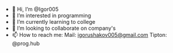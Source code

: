 - 👋 Hi, I’m @Igor005
- 👀 I’m interested in programming
- 🌱 I’m currently learning to college
- 💞️ I’m looking to collaborate on company's
- 📫 How to reach me: 
Mail: igorushakov005@gmail.com
Tipton: @prog.hub

<!---
Igor005/Igor005 is a ✨ special ✨ repository because its `README.md` (this file) appears on your GitHub profile.
You can click the Preview link to take a look at your changes.
--->
